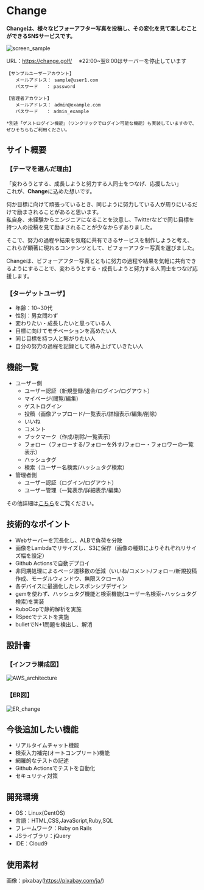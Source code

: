# Change
**Changeは、様々なビフォーアフター写真を投稿し、その変化を見て楽しむことができるSNSサービスです。**<br/>

![screen_sample](https://user-images.githubusercontent.com/78887569/123628116-b4a92f00-d84d-11eb-836f-71edfe719d9e.png)

URL：https://change.golf/
&emsp;※22:00~翌8:00はサーバーを停止しています

```
【サンプルユーザーアカウント】
　　メールアドレス： sample@user1.com
　　パスワード   ： password

【管理者アカウント】
　　メールアドレス： admin@example.com
　　パスワード   ： admin_example

*別途「ゲストログイン機能」（ワンクリックでログイン可能な機能）も実装していますので、ぜひそちらもご利用ください。
```

## サイト概要
### 【テーマを選んだ理由】
「変わろうとする、成長しようと努力する人同士をつなげ、応援したい」<br/>
これが、**Change**に込めた想いです。<br/>

何か目標に向けて頑張っているとき、同じように努力している人が周りにいるだけで励まされることがあると思います。<br/>
私自身、未経験からエンジニアになることを決意し、Twitterなどで同じ目標を持つ人の投稿を見て励まされることが少なからずありました。<br/>

そこで、努力の過程や結果を気軽に共有できるサービスを制作しようと考え、<br/>
これらが顕著に現れるコンテンツとして、ビフォーアフター写真を選びました。<br/>

Changeは、ビフォーアフター写真とともに努力の過程や結果を気軽に共有できるようにすることで、変わろうとする・成長しようと努力する人同士をつなげ応援します。<br/>

### 【ターゲットユーザ】
- 年齢：10~30代
- 性別：男女問わず
- 変わりたい・成長したいと思っている人
- 目標に向けてモチベーションを高めたい人
- 同じ目標を持つ人と繋がりたい人
- 自分の努力の過程を記録として積み上げていきたい人

## 機能一覧
- ユーザー側
  - ユーザー認証（新規登録/退会/ログイン/ログアウト）
  - マイページ(閲覧/編集)
  - ゲストログイン
  - 投稿（画像アップロード/一覧表示/詳細表示/編集/削除）
  - いいね
  - コメント
  - ブックマーク（作成/削除/一覧表示）
  - フォロー（フォローする/フォローを外す/フォロー・フォロワーの一覧表示）
  - ハッシュタグ
  - 検索（ユーザー名検索/ハッシュタグ検索）
- 管理者側
  - ユーザー認証（ログイン/ログアウト）
  - ユーザー管理（一覧表示/詳細表示/編集）

その他詳細は[こちら](https://docs.google.com/spreadsheets/d/1bsTQFALETAqbOK16tfoBhx-Z_YkoiaoQ10dfZgg9UGY/edit?usp=sharing)をご覧ください。

## 技術的なポイント
- Webサーバーを冗長化し、ALBで負荷を分散
- 画像をLambdaでリサイズし、S3に保存（画像の種類によりそれぞれリサイズ幅を設定）
- Github Actionsで自動デプロイ
- 非同期処理によるページ遷移数の低減（いいね/コメント/フォロー/新規投稿作成、モーダルウィンドウ、無限スクロール）
- 各デバイスに最適化したレスポンシブデザイン
- gemを使わず、ハッシュタグ機能と検索機能(ユーザー名検索+ハッシュタグ検索)を実装
- RuboCopで静的解析を実施
- RSpecでテストを実施
- bulletでN+1問題を検出し、解消

## 設計書
### 【インフラ構成図】
![AWS_architecture](https://user-images.githubusercontent.com/78887569/126017078-803267c7-5ba1-421c-8170-041de9db6328.png)

### 【ER図】
![ER_change](https://user-images.githubusercontent.com/78887569/126017003-b27a71e7-40a9-48a6-821f-6a69c8bf8c4b.png)

## 今後追加したい機能
- リアルタイムチャット機能
- 検索入力補完(オートコンプリート)機能
- 網羅的なテストの記述
- Github Actionsでテストを自動化
- セキュリティ対策

## 開発環境
- OS：Linux(CentOS)
- 言語：HTML,CSS,JavaScript,Ruby,SQL
- フレームワーク：Ruby on Rails
- JSライブラリ：jQuery
- IDE：Cloud9

## 使用素材
画像：pixabay(<https://pixabay.com/ja/>)